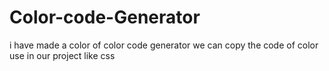 # Color-code-Generator
i have made a color of color code generator we can copy the code of color use in our project like css
